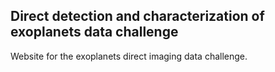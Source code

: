 ## Direct detection and characterization of exoplanets data challenge

Website for the exoplanets direct imaging data challenge.
